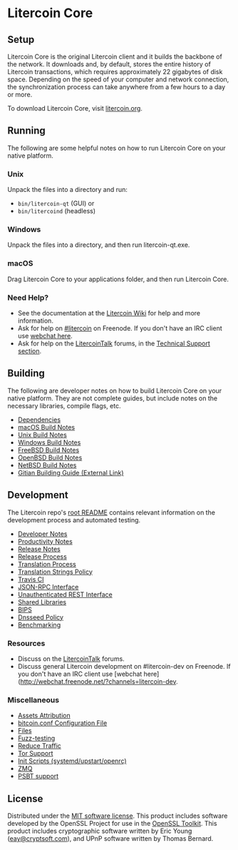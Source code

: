 Litercoin Core
=============

Setup
---------------------
Litercoin Core is the original Litercoin client and it builds the backbone of the network. It downloads and, by default, stores the entire history of Litercoin transactions, which requires approximately 22 gigabytes of disk space. Depending on the speed of your computer and network connection, the synchronization process can take anywhere from a few hours to a day or more.

To download Litercoin Core, visit [litercoin.org](https://litercoin.org/).

Running
---------------------
The following are some helpful notes on how to run Litercoin Core on your native platform.

### Unix

Unpack the files into a directory and run:

- `bin/litercoin-qt` (GUI) or
- `bin/litercoind` (headless)

### Windows

Unpack the files into a directory, and then run litercoin-qt.exe.

### macOS

Drag Litercoin Core to your applications folder, and then run Litercoin Core.

### Need Help?

* See the documentation at the [Litercoin Wiki](https://litercoin.info/)
for help and more information.
* Ask for help on [#litercoin](http://webchat.freenode.net?channels=litercoin) on Freenode. If you don't have an IRC client use [webchat here](http://webchat.freenode.net?channels=litercoin).
* Ask for help on the [LitercoinTalk](https://litercointalk.io/) forums, in the [Technical Support section](https://litercointalk.io/c/technical-support).

Building
---------------------
The following are developer notes on how to build Litercoin Core on your native platform. They are not complete guides, but include notes on the necessary libraries, compile flags, etc.

- [Dependencies](dependencies.md)
- [macOS Build Notes](build-osx.md)
- [Unix Build Notes](build-unix.md)
- [Windows Build Notes](build-windows.md)
- [FreeBSD Build Notes](build-freebsd.md)
- [OpenBSD Build Notes](build-openbsd.md)
- [NetBSD Build Notes](build-netbsd.md)
- [Gitian Building Guide (External Link)](https://github.com/bitcoin-core/docs/blob/master/gitian-building.md)

Development
---------------------
The Litercoin repo's [root README](/README.md) contains relevant information on the development process and automated testing.

- [Developer Notes](developer-notes.md)
- [Productivity Notes](productivity.md)
- [Release Notes](release-notes.md)
- [Release Process](release-process.md)
- [Translation Process](translation_process.md)
- [Translation Strings Policy](translation_strings_policy.md)
- [Travis CI](travis-ci.md)
- [JSON-RPC Interface](JSON-RPC-interface.md)
- [Unauthenticated REST Interface](REST-interface.md)
- [Shared Libraries](shared-libraries.md)
- [BIPS](bips.md)
- [Dnsseed Policy](dnsseed-policy.md)
- [Benchmarking](benchmarking.md)

### Resources
* Discuss on the [LitercoinTalk](https://litercointalk.io/) forums.
* Discuss general Litercoin development on #litercoin-dev on Freenode. If you don't have an IRC client use [webchat here](http://webchat.freenode.net/?channels=litercoin-dev.

### Miscellaneous
- [Assets Attribution](assets-attribution.md)
- [bitcoin.conf Configuration File](bitcoin-conf.md)
- [Files](files.md)
- [Fuzz-testing](fuzzing.md)
- [Reduce Traffic](reduce-traffic.md)
- [Tor Support](tor.md)
- [Init Scripts (systemd/upstart/openrc)](init.md)
- [ZMQ](zmq.md)
- [PSBT support](psbt.md)

License
---------------------
Distributed under the [MIT software license](/COPYING).
This product includes software developed by the OpenSSL Project for use in the [OpenSSL Toolkit](https://www.openssl.org/). This product includes
cryptographic software written by Eric Young ([eay@cryptsoft.com](mailto:eay@cryptsoft.com)), and UPnP software written by Thomas Bernard.
